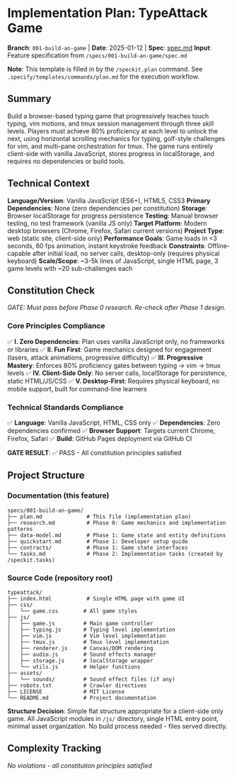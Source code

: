 # Implementation Plan: TypeAttack Game

**Branch**: `001-build-an-game` | **Date**: 2025-01-12 | **Spec**: [spec.md](./spec.md)
**Input**: Feature specification from `/specs/001-build-an-game/spec.md`

**Note**: This template is filled in by the `/speckit.plan` command. See `.specify/templates/commands/plan.md` for the execution workflow.

## Summary

Build a browser-based typing game that progressively teaches touch typing, vim motions, and tmux session management through three skill levels. Players must achieve 80% proficiency at each level to unlock the next, using horizontal scrolling mechanics for typing, golf-style challenges for vim, and multi-pane orchestration for tmux. The game runs entirely client-side with vanilla JavaScript, stores progress in localStorage, and requires no dependencies or build tools.

## Technical Context

**Language/Version**: Vanilla JavaScript (ES6+), HTML5, CSS3
**Primary Dependencies**: None (zero dependencies per constitution)
**Storage**: Browser localStorage for progress persistence
**Testing**: Manual browser testing, no test framework (vanilla JS only)
**Target Platform**: Modern desktop browsers (Chrome, Firefox, Safari current versions)
**Project Type**: web (static site, client-side only)
**Performance Goals**: Game loads in <3 seconds, 60 fps animation, instant keystroke feedback
**Constraints**: Offline-capable after initial load, no server calls, desktop-only (requires physical keyboard)
**Scale/Scope**: ~3-5k lines of JavaScript, single HTML page, 3 game levels with ~20 sub-challenges each

## Constitution Check

*GATE: Must pass before Phase 0 research. Re-check after Phase 1 design.*

### Core Principles Compliance

✅ **I. Zero Dependencies**: Plan uses vanilla JavaScript only, no frameworks or libraries
✅ **II. Fun First**: Game mechanics designed for engagement (lasers, attack animations, progressive difficulty)
✅ **III. Progressive Mastery**: Enforces 80% proficiency gates between typing → vim → tmux levels
✅ **IV. Client-Side Only**: No server calls, localStorage for persistence, static HTML/JS/CSS
✅ **V. Desktop-First**: Requires physical keyboard, no mobile support, built for command-line learners

### Technical Standards Compliance

✅ **Language**: Vanilla JavaScript, HTML, CSS only
✅ **Dependencies**: Zero dependencies confirmed
✅ **Browser Support**: Targets current Chrome, Firefox, Safari
✅ **Build**: GitHub Pages deployment via GitHub CI

**GATE RESULT**: ✅ PASS - All constitution principles satisfied

## Project Structure

### Documentation (this feature)

```
specs/001-build-an-game/
├── plan.md              # This file (implementation plan)
├── research.md          # Phase 0: Game mechanics and implementation patterns
├── data-model.md        # Phase 1: Game state and entity definitions
├── quickstart.md        # Phase 1: Developer setup guide
├── contracts/           # Phase 1: Game state interfaces
└── tasks.md             # Phase 2: Implementation tasks (created by /speckit.tasks)
```

### Source Code (repository root)

```
typeattack/
├── index.html           # Single HTML page with game UI
├── css/
│   └── game.css        # All game styles
├── js/
│   ├── game.js         # Main game controller
│   ├── typing.js       # Typing level implementation
│   ├── vim.js          # Vim level implementation
│   ├── tmux.js         # Tmux level implementation
│   ├── renderer.js     # Canvas/DOM rendering
│   ├── audio.js        # Sound effects manager
│   ├── storage.js      # localStorage wrapper
│   └── utils.js        # Helper functions
├── assets/
│   └── sounds/         # Sound effect files (if any)
├── robots.txt          # Crawler directives
├── LICENSE             # MIT License
└── README.md           # Project documentation
```

**Structure Decision**: Simple flat structure appropriate for a client-side only game. All JavaScript modules in `/js/` directory, single HTML entry point, minimal asset organization. No build process needed - files served directly.

## Complexity Tracking

*No violations - all constitution principles satisfied*
